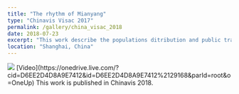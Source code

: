 ```yaml
---
title: "The rhythm of Mianyang"
type: "Chinavis Visac 2017"
permalink: /gallery/china_visac_2018
date: 2018-07-23
excerpt: "This work describe the populations ditribution and public transportation network runing condition in Mianyang, China <img src='/images/china_visac_2018.png'>"
location: "Shanghai, China"
---
```


<img src='/images/china_visac_2018.png'>
[Video](https://onedrive.live.com/?cid=D6EE2D4D8A9E7412&id=D6EE2D4D8A9E7412%2129168&parId=root&o=OneUp)
This work is published in Chinavis 2018.